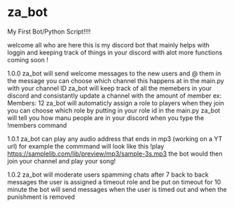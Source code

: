 # za_bot

My First Bot/Python Script!!!!

welcome all who are here this is my discord bot that mainly helps with loggin and keeping track of things in your discord with alot more functions coming soon !

1.0.0
za_bot will send welcome messages to the new users and @ them in the message you can choose which channel this happens at in the main.py with your channel ID
za_bot will keep track of all the memebers in your discord and consistantly update a channel with the amount of member ex: Members: 12
za_bot will automaticly assign a role to players when they join you can choose which role by putting in your role id in the main.py
za_bot will tell you how manu people are in your discord when you type the !members command 

1.0.1
za_bot can play any audio address that ends in mp3 (working on a YT url) for example the commmand will look like this !play https://samplelib.com/lib/preview/mp3/sample-3s.mp3 the bot would then join your channel and play your song!

1.0.2
za_bot will moderate users spamming chats after 7 back to back messages the user is assigned a timeout role and be put on timeout for 10 minute the bot will send messages when the user is timed out and when the punishment is removed

